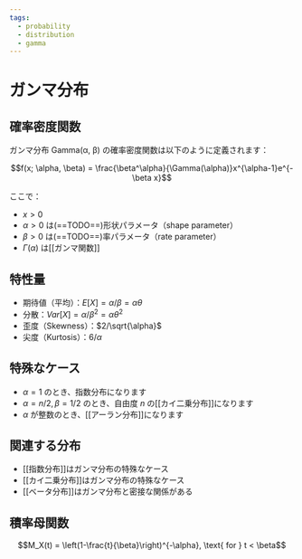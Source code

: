 ```yaml
---
tags:
  - probability
  - distribution
  - gamma
---
```


# ガンマ分布

## 確率密度関数
ガンマ分布 Gamma(α, β) の確率密度関数は以下のように定義されます：

$$f(x; \alpha, \beta) = \frac{\beta^\alpha}{\Gamma(\alpha)}x^{\alpha-1}e^{-\beta x}$$

ここで：
- $x > 0$ 
- $\alpha > 0$ は(==TODO==)形状パラメータ（shape parameter）
- $\beta > 0$ は(==TODO==)率パラメータ（rate parameter）
- $\Gamma(\alpha)$ は[[ガンマ関数]]

## 特性量
- 期待値（平均）：$E[X] = \alpha/\beta = \alpha\theta$
- 分散：$Var[X] = \alpha/\beta^2 = \alpha\theta^2$
- 歪度（Skewness）：$2/\sqrt{\alpha}$
- 尖度（Kurtosis）：$6/\alpha$

## 特殊なケース
- $\alpha = 1$ のとき、指数分布になります
- $\alpha = n/2, \beta = 1/2$ のとき、自由度 $n$ の[[カイ二乗分布]]になります
- $\alpha$ が整数のとき、[[アーラン分布]]になります

## 関連する分布
- [[指数分布]]はガンマ分布の特殊なケース
- [[カイ二乗分布]]はガンマ分布の特殊なケース
- [[ベータ分布]]はガンマ分布と密接な関係がある

## 積率母関数
$$M_X(t) = \left(1-\frac{t}{\beta}\right)^{-\alpha}, \text{ for } t < \beta$$
